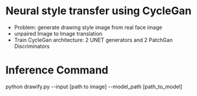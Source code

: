 # Neural style transfer using CycleGan
- Problem: generate drawing style image from real face image
- unpaired Image to Image translation
- Train CycleGan architecture: 2 UNET generators and 2 PatchGan Discriminators

# Inference Command

python drawify.py --input [path to image] --model_path [path_to_model]
